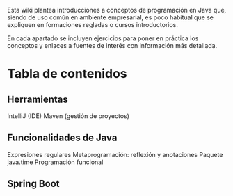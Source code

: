 Esta wiki plantea introducciones a conceptos de programación en Java que, siendo de uso común en ambiente empresarial, es poco habitual que se expliquen en formaciones regladas o cursos introductorios.

En cada apartado se incluyen ejercicios para poner en práctica los conceptos y enlaces a fuentes de interés con información más detallada.

# Tabla de contenidos

## Herramientas
IntelliJ (IDE)
Maven (gestión de proyectos)

## Funcionalidades de Java
Expresiones regulares
Metaprogramación: reflexión y anotaciones
Paquete java.time
Programación funcional

## Spring Boot
